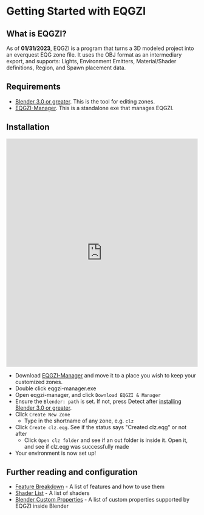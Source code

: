 # Getting Started with EQGZI

## What is EQGZI?

As of **01/31/2023**, EQGZI is a program that turns a 3D modeled project into an everquest EQG zone file. It uses the OBJ format as an intermediary export, and supports: Lights, Environment Emitters, Material/Shader definitions, Region, and Spawn placement data.

## Requirements

- [Blender 3.0 or greater](https://www.blender.org/download/). This is the tool for editing zones.
- [EQGZI-Manager](https://github.com/xackery/eqgzi-manager/releases/latest). This is a standalone exe that manages EQGZI.


## Installation

<iframe width="100%" height="600" src="https://www.youtube.com/embed/G16H-qWBZ20" title="YouTube video player" frameborder="0" allow="accelerometer; autoplay; clipboard-write; encrypted-media; gyroscope; picture-in-picture" allowfullscreen></iframe>

- Download [EQGZI-Manager](https://github.com/xackery/eqgzi-manager/releases/latest) and move it to a place you wish to keep your customized zones.
- Double click eqgzi-manager.exe
- Open eqgzi-manager, and click `Download EQGZI & Manager`
- Ensure the `Blender: path` is set. If not, press Detect after [installing Blender 3.0 or greater](https://www.blender.org/download/).
- Click `Create New Zone`
    - Type in the shortname of any zone, e.g. `clz`
- Click `Create clz.eqg`. See if the status says "Created clz.eqg" or not after
    - Click `Open clz folder` and see if an out folder is inside it. Open it, and see if clz.eqg was successfully made
- Your environment is now set up!


## Further reading and configuration

- [Feature Breakdown](breakdown.md) - A list of features and how to use them
- [Shader List](shader-list.md) - A list of shaders
- [Blender Custom Properties](blender-custom-properties.md) - A list of custom properties supported by EQGZI inside Blender